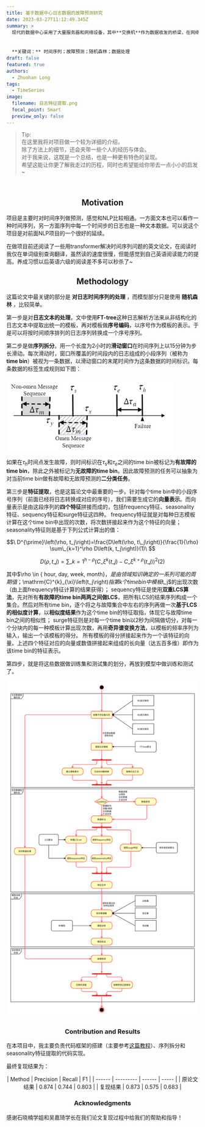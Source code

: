 ```yaml
---
title: 基于数据中心日志数据的故障预测研究
date: 2023-03-27T11:12:49.345Z
summary: >
  现代的数据中心采用了大量服务器和网络设备，其中**交换机**作为数据收发的桥梁，在网络中发挥着重要作用。但在大型数据中心，交换机发生故障非常常见，如果不能被及时处理，会带来巨大的损失。因此**故障的检测**非常重要。现有的容错方案多为故障发生后再处理故障，而本项目旨在通过分析交换机系统**日志时间序列**，**建立机器学习模型主动预测故障**，以便于数据中心管理者在故障发生之前就能将故障预先排除。在本项目中，我参与到一个四人小组中，主要的任务是复现一篇该领域的论文：*PreFix: Switch Failure Prediction in Datacenter Networks*.


  **关键词：** 时间序列；故障预测；随机森林；数据处理
draft: false
featured: true
authors:
  - Zhuohan Long
tags:
  - TimeSeries
image:
  filename: 日志特征提取.png
  focal_point: Smart
  preview_only: false
---
```

> Tip: \
> 在这里我将对项目做一个较为详细的介绍，\
> 除了方法上的细节，还会夹带一些个人的经历与体会。\
> 对于我来说，这既是一个总结，也是一种更有特色的呈现。\
> 希望这能让你更了解我走过的历程，同时也希望能给你带去一点小小的启发~
<br/>

<h2 style="text-align:center;">Motivation</h2>
项目是主要时对时间序列做预测，感觉和NLP比较相通。一方面文本也可以看作一种时间序列，另一方面序列中每一个时间步的日志也是一种文本数据。可以说这个项目是对前面NLP项目的一个很好的延续。

在做项目前还阅读了一些用transformer解决时间序列问题的英文论文，在阅读时我仅在单词级别查询翻译，虽然读的速度很慢，但能感觉到自己英语阅读能力的提高。养成习惯以后英语六级的阅读差不多可以秒杀了~

<h2 style="text-align:center;">Methodology</h2>

这篇论文中最关键的部分是 **对日志时间序列的处理** ，而模型部分只是使用 **随机森林** ，比较简单。

第一步是对**日志文本的处理**，文中使用**FT-tree**这种日志解析方法来从非结构化的日志文本中提取出统一的模板，再对模板做**序号编码**，以序号作为模板的表示。于是可以将按时间顺序排列的日志序列转换成一个序号序列。

第二步是做**序列拆分**。用一个长度为2小时的**滑动窗口**在时间序列上以15分钟为步长滑动。每次滑动时，窗口所覆盖的时间段内的日志组成的小段序列（被称为**time bin**）被视为一条数据，以滑动窗口的末尾时间作为这条数据的时间标识。每条数据的标签生成规则如下图：

![生成数据标签](生成数据标签.png "每条数据的标签生成规则")

如果在$\tau_h$时间点发生故障，则时间标识在$\tau_s$和$\tau_e$之间的time bin被标记为**有故障的time bin**，除此之外被标记为**无故障的time bin**。因此故障预测的任务可以抽象为对当前time bin做有故障和无故障预测的**二分类任务**。

第三步是**特征提取**，也是这篇论文中最重要的一步。针对每个time bin中的小段序号序列（前面已经将日志转换成对应的序号），我们需要生成它的**向量表示**。而向量表示是由这段序列的**四个特征**拼接而成的，包括frequency特征、seasonality特征、sequency特征和surge特征这四种。
frequency特征就是对每种日志模板计算在这个time bin中出现的次数，将次数拼接起来作为这个特征的向量；
seasonality特征则是基于下列公式计算出的值：

$$\
D^{\prime}\left(\rho, t_j\right)=\frac{D\left(\rho, t\_j\right)}{\frac{1}{\rho} \sum\_{k=1}^\rho D\left(k, t_j\right)}(1)\
$$

$$\
D ( \rho , t \_ { j } ) = \sum \_ { k = 1 } ^ { h - \rho } ( C \_ { \xi } ^ { k } ( t \_ { j } ) - C \_ { \xi } ^ { k + \rho } ( t \_ { j } ) ) ^ { 2 }(2)\
$$

其中$\rho \in \{ hour, day, week, month}$，是由领域知识确定的一系列可能的周期值；$\mathrm{C}^{k}_{\xi}\left(t_j\right)$指第k个time bin中模板$t_j$的出现次数（由上面frequency特征计算的结果获得）；
sequency特征是使用**双重LCS算法**，先对所有**有故障的time bin两两之间做LCS**，把所有LCS的结果序列构成一个集合。然后对所有time bin，逐个将之与故障集合中左右的序列再做一次**基于LCS的相似度计算**，以**相似度结果**作为这个time bin的特征取指，体现它与故障time bin之间的相似性；
surge特征则是对每一个time bin以2秒为间隔做切分，对每一个分块内的每一种模板计算出现次数，再用**奇异谱变换方法**，以模板的频率序列为输入，输出一个该模板的得分。
所有模板的得分拼接起来作为一个该特征的向量。上述四个特征对应的向量或数值拼接起来组成的长向量（达五百多维）即作为该time bin的特征表示。

第四步，就是将这些数据做训练集和测试集的划分，再放到模型中做训练和测试了。

![项目总体框架图](项目总体框架图.png "项目总体框架图")

<h3 style="text-align:center;">Contribution and Results</h3>

在本项目中，我主要负责代码框架的搭建（主要参考[这篇教程](https://github.com/chenyuntc/pytorch-book/blob/master/chapter06-best_practice/PyTorch%E5%AE%9E%E6%88%98%E6%8C%87%E5%8D%97.md)）、序列拆分和seasonality特征提取的代码实现。

最终复现结果为：
<div style="text-align:center;">
| Method | Precision | Recall | F1    |
| ------ | --------- | ------ | ----- |
| 原论文结果  | 0.874     | 0.744  | 0.803 |
| 复现结果   | 0.873     | 0.575  | 0.683 |
</div>

<h3 style="text-align:center;">Acknowledgments</h3>
感谢石晓楠学姐和吴嘉琦学长在我们论文复现过程中给我们的帮助和指导！
